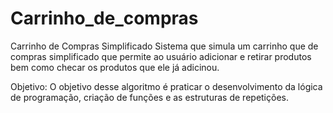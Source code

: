 # Carrinho_de_compras
Carrinho de Compras Simplificado
Sistema que simula um carrinho que de compras simplificado que permite ao usuário adicionar e retirar produtos bem como checar
os produtos que ele já adicinou.

Objetivo:
O objetivo desse algoritmo é praticar o desenvolvimento da lógica de programação,
criação de funções e as estruturas de repetições.
